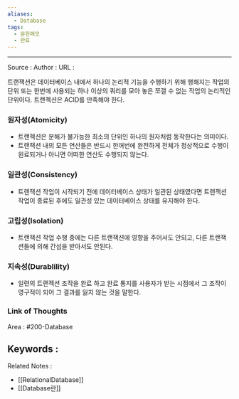 ```yaml
---
aliases:
  - Database
tags:
  - 문헌메모
  - 완료
---
```


---

Source :
Author : 
URL :


트랜잭션은 데이터베이스 내에서 하나의 논리적 기능을 수행하기 위해 행해지는 작업의 단위 또는 한번에 사용되는 하나 이상의 쿼리를 모아 놓은 쪼갤 수 없는 작업의 논리적인 단위이다. 트랜젝션은 ACID를 만족해야 한다.
### 원자성(Atomicity)
* 트랜젝션은 분해가 불가능한 최소의 단위인 하나의 원자처럼 동작한다는 의미이다.
* 트랜잭션 내의 모든 연산들은 반드시 한꺼번에 완전하게 전체가 정상적으로 수행이 왼료되거나 아니면 어떠한 연산도 수행되지 않는다.

### 일관성(Consistency)
* 트랜잭션 작업이 시작되기 전에 데이터베이스 상태가 일관된 상태였다면 트랜잭션 작업이 종료된 후에도 일관성 있는 데이터베이스 상태를 유지해야 한다.

### 고립성(Isolation)
* 트랜잭션 작업 수행 중에는 다른 트랜잭션에 영향을 주어서도 안되고, 다른 트랜잭션들에 의해 간섭을 받아서도 안된다.

### 지속성(Durablility)
* 일련의 트랜젝션 조작을 완료 하고 완료 통지를 사용자가 받는 시점에서 그 조작이 영구적이 되어 그 결과를 잃지 않는 것을 말한다.


### Link of Thoughts
Area : #200-Database

Keywords :
- 

Related Notes : 
- [[RelationalDatabase]] 
- [[Database란]] 
